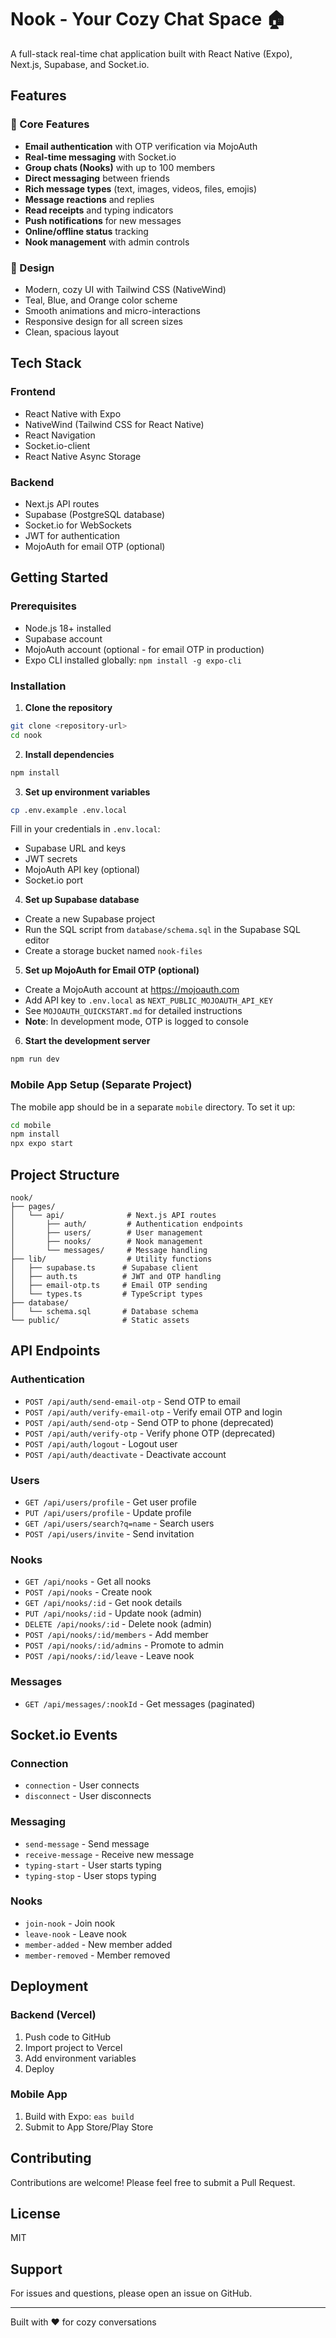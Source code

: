 # Nook - Your Cozy Chat Space 🏠

A full-stack real-time chat application built with React Native (Expo), Next.js, Supabase, and Socket.io.

## Features

### 🎯 Core Features
- **Email authentication** with OTP verification via MojoAuth
- **Real-time messaging** with Socket.io
- **Group chats (Nooks)** with up to 100 members
- **Direct messaging** between friends
- **Rich message types** (text, images, videos, files, emojis)
- **Message reactions** and replies
- **Read receipts** and typing indicators
- **Push notifications** for new messages
- **Online/offline status** tracking
- **Nook management** with admin controls

### 🎨 Design
- Modern, cozy UI with Tailwind CSS (NativeWind)
- Teal, Blue, and Orange color scheme
- Smooth animations and micro-interactions
- Responsive design for all screen sizes
- Clean, spacious layout

## Tech Stack

### Frontend
- React Native with Expo
- NativeWind (Tailwind CSS for React Native)
- React Navigation
- Socket.io-client
- React Native Async Storage

### Backend
- Next.js API routes
- Supabase (PostgreSQL database)
- Socket.io for WebSockets
- JWT for authentication
- MojoAuth for email OTP (optional)

## Getting Started

### Prerequisites
- Node.js 18+ installed
- Supabase account
- MojoAuth account (optional - for email OTP in production)
- Expo CLI installed globally: `npm install -g expo-cli`

### Installation

1. **Clone the repository**
```bash
git clone <repository-url>
cd nook
```

2. **Install dependencies**
```bash
npm install
```

3. **Set up environment variables**
```bash
cp .env.example .env.local
```

Fill in your credentials in `.env.local`:
- Supabase URL and keys
- JWT secrets
- MojoAuth API key (optional)
- Socket.io port

4. **Set up Supabase database**
- Create a new Supabase project
- Run the SQL script from `database/schema.sql` in the Supabase SQL editor
- Create a storage bucket named `nook-files`

5. **Set up MojoAuth for Email OTP (optional)**
- Create a MojoAuth account at https://mojoauth.com
- Add API key to `.env.local` as `NEXT_PUBLIC_MOJOAUTH_API_KEY`
- See `MOJOAUTH_QUICKSTART.md` for detailed instructions
- **Note**: In development mode, OTP is logged to console

6. **Start the development server**
```bash
npm run dev
```

### Mobile App Setup (Separate Project)

The mobile app should be in a separate `mobile` directory. To set it up:

```bash
cd mobile
npm install
npx expo start
```

## Project Structure

```
nook/
├── pages/
│   └── api/              # Next.js API routes
│       ├── auth/         # Authentication endpoints
│       ├── users/        # User management
│       ├── nooks/        # Nook management
│       └── messages/     # Message handling
├── lib/                  # Utility functions
│   ├── supabase.ts      # Supabase client
│   ├── auth.ts          # JWT and OTP handling
│   ├── email-otp.ts     # Email OTP sending
│   └── types.ts         # TypeScript types
├── database/
│   └── schema.sql       # Database schema
└── public/              # Static assets
```

## API Endpoints

### Authentication
- `POST /api/auth/send-email-otp` - Send OTP to email
- `POST /api/auth/verify-email-otp` - Verify email OTP and login
- `POST /api/auth/send-otp` - Send OTP to phone (deprecated)
- `POST /api/auth/verify-otp` - Verify phone OTP (deprecated)
- `POST /api/auth/logout` - Logout user
- `POST /api/auth/deactivate` - Deactivate account

### Users
- `GET /api/users/profile` - Get user profile
- `PUT /api/users/profile` - Update profile
- `GET /api/users/search?q=name` - Search users
- `POST /api/users/invite` - Send invitation

### Nooks
- `GET /api/nooks` - Get all nooks
- `POST /api/nooks` - Create nook
- `GET /api/nooks/:id` - Get nook details
- `PUT /api/nooks/:id` - Update nook (admin)
- `DELETE /api/nooks/:id` - Delete nook (admin)
- `POST /api/nooks/:id/members` - Add member
- `POST /api/nooks/:id/admins` - Promote to admin
- `POST /api/nooks/:id/leave` - Leave nook

### Messages
- `GET /api/messages/:nookId` - Get messages (paginated)

## Socket.io Events

### Connection
- `connection` - User connects
- `disconnect` - User disconnects

### Messaging
- `send-message` - Send message
- `receive-message` - Receive new message
- `typing-start` - User starts typing
- `typing-stop` - User stops typing

### Nooks
- `join-nook` - Join nook
- `leave-nook` - Leave nook
- `member-added` - New member added
- `member-removed` - Member removed

## Deployment

### Backend (Vercel)
1. Push code to GitHub
2. Import project to Vercel
3. Add environment variables
4. Deploy

### Mobile App
1. Build with Expo: `eas build`
2. Submit to App Store/Play Store

## Contributing

Contributions are welcome! Please feel free to submit a Pull Request.

## License

MIT

## Support

For issues and questions, please open an issue on GitHub.

---

Built with ❤️ for cozy conversations
